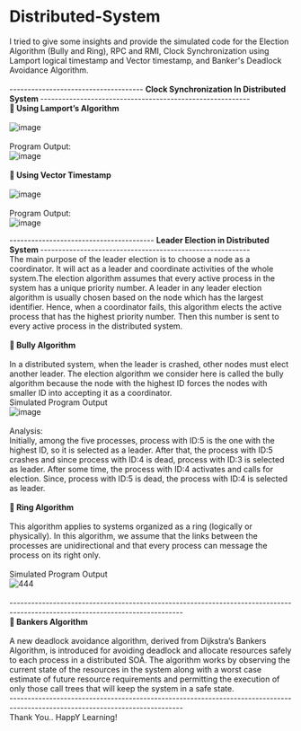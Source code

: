 # Distributed-System

I tried to give some insights and provide the simulated code for the Election Algorithm (Bully and Ring), RPC and RMI, Clock Synchronization using Lamport logical timestamp and Vector timestamp, and Banker's Deadlock Avoidance Algorithm.
<br><br>
------------------------------------- <b>  Clock Synchronization In Distributed System </b>---------------------------------------------------------- <br>
  🔶<b> Using Lamport’s Algorithm </b><br><br>
  ![image](https://user-images.githubusercontent.com/66567559/178660323-a7f54e82-a30e-41ff-9d28-08e89d60dfe6.png)
<br><br>
  Program Output:<br>
  ![image](https://user-images.githubusercontent.com/66567559/178660732-bf7b4900-9ebc-4ba1-8a7c-9633c555d7a7.png)
<br><br>
  🔶<b> Using Vector Timestamp </b> <br><br>
 ![image](https://user-images.githubusercontent.com/66567559/178661244-3e5166f1-b3c6-455a-974c-790795c12c8e.png)
<br><br>
 Program Output:<br>
 ![image](https://user-images.githubusercontent.com/66567559/178661419-06cec436-2567-42cd-a546-4397011f03d9.png)
<br>

---------------------------------------- <b> Leader Election in Distributed System </b>---------------------------------------------------------- <br>
The main purpose of the leader election is to choose a node as a coordinator. It will act as a leader and coordinate activities of the whole system.The election algorithm assumes that every active process in the system has a unique priority number. A leader in any leader election algorithm is usually chosen based on the node which has the largest identifier. Hence, when a coordinator fails, this algorithm elects the active process that has the highest priority number. Then this number is sent to every active process in the distributed system.<br><br>
  🔶<b> Bully Algorithm </b><br><br>
  In a distributed system, when the leader is crashed, other nodes must elect another leader. The election algorithm we consider here is called the bully algorithm because the node with the highest ID forces the nodes with smaller ID into accepting it as a coordinator.<br><vr>
  Simulated Program Output<br>
  ![image](https://user-images.githubusercontent.com/66567559/178666002-6a9479da-3a2c-469a-a3e5-c1e885eb41b4.png)
<br><br>
Analysis:<br>
Initially, among the five processes, process with ID:5 is the one with the highest ID, so it is selected as
a leader. After that, the process with ID:5 crashes and since process with ID:4 is dead, process with
ID:3 is selected as leader. After some time, the process with ID:4 activates and calls for election. Since,
process with ID:5 is dead, the process with ID:4 is selected as leader. 
<br><br>
  🔶<b> Ring Algorithm </b> <br><br>
  This algorithm applies to systems organized as a ring (logically or physically). In this algorithm,
we assume that the links between the processes are unidirectional and that every process can
message the process on its right only. <br><br>
  Simulated Program Output<br>
  ![444](https://user-images.githubusercontent.com/66567559/178669266-d7be0e4d-087c-49a6-ad47-405ba86ebe42.jpg)
  <br><br>
------------------------------------------------------------------------------------------------------------------------------<br>
🔶<b> Bankers Algorithm </b> <br><br>
 A new deadlock avoidance algorithm, derived from Dijkstra’s Bankers Algorithm, is introduced for avoiding deadlock and allocate resources safely to each process in a distributed SOA. The algorithm works by observing the current state of the resources in the system along with a worst case estimate of future resource requirements and permitting the execution of only those call trees that will keep the system in a safe state.<br>
------------------------------------------------------------------------------------------------------------------------------<br>
  Thank You.. HappY Learning!
  
  

